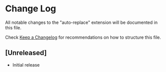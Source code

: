 # Change Log

All notable changes to the "auto-replace" extension will be documented in this file.

Check [Keep a Changelog](http://keepachangelog.com/) for recommendations on how to structure this file.

## [Unreleased]

- Initial release